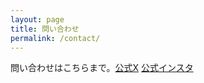 ```yaml
---
layout: page
title: 問い合わせ
permalink: /contact/
---
```


問い合わせはこちらまで。[公式X](https://twitter.com/MiyanoTekken)
                      [公式インスタ](https://www.instagram.com/miyanotekken/)
                      
